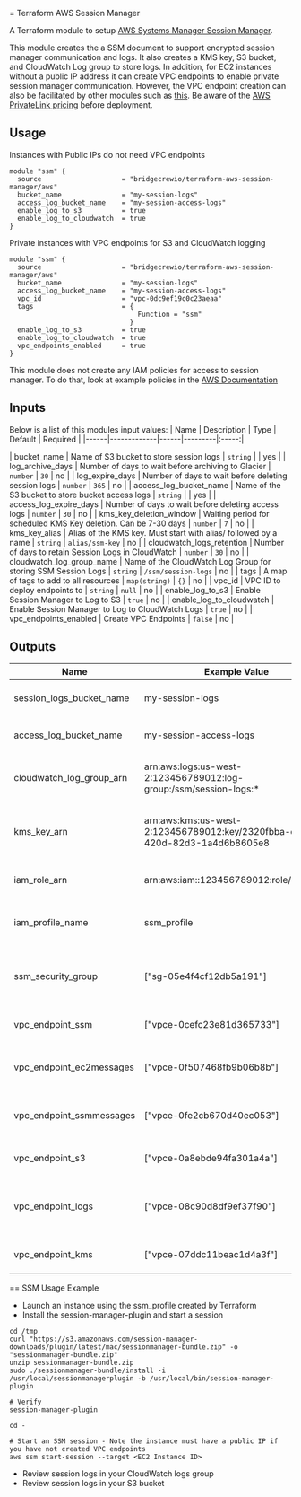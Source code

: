 = Terraform AWS Session Manager

A Terraform module to setup [AWS Systems Manager Session Manager](https://docs.aws.amazon.com/systems-manager/latest/userguide/session-manager.html).  

This module creates the a SSM document to support encrypted session manager communication and logs.  It also creates a KMS key, S3 bucket, and CloudWatch Log group to store logs.  In addition, for EC2 instances without a public IP address it can create VPC endpoints to enable private session manager communication.  However, the VPC endpoint creation can also be facilitated by other modules such as [this](https://github.com/terraform-aws-modules/terraform-aws-vpc).  Be aware of the [AWS PrivateLink pricing](https://aws.amazon.com/privatelink/pricing/) before deployment.  

## Usage

Instances with Public IPs do not need VPC endpoints
```
module "ssm" {
  source                    = "bridgecrewio/terraform-aws-session-manager/aws"
  bucket_name               = "my-session-logs"
  access_log_bucket_name    = "my-session-access-logs"
  enable_log_to_s3          = true
  enable_log_to_cloudwatch  = true
}
```

Private instances with VPC endpoints for S3 and CloudWatch logging
```
module "ssm" {
  source                    = "bridgecrewio/terraform-aws-session-manager/aws"
  bucket_name               = "my-session-logs"
  access_log_bucket_name    = "my-session-access-logs"
  vpc_id                    = "vpc-0dc9ef19c0c23aeaa"
  tags                      = {
                                Function = "ssm"
                              }
  enable_log_to_s3          = true
  enable_log_to_cloudwatch  = true
  vpc_endpoints_enabled     = true
}
```

This module does not create any IAM policies for access to session manager.  To do that, look at example policies in the [AWS Documentation](https://docs.aws.amazon.com/systems-manager/latest/userguide/getting-started-restrict-access-quickstart.html)



## Inputs
Below is a list of this modules input values:
| Name | Description | Type | Default | Required |
|------|-------------|------|---------|:-----:|

| bucket\_name | Name of S3 bucket to store session logs | `string` | | yes |
| log\_archive\_days | Number of days to wait before archiving to Glacier | `number` | `30` | no |
| log\_expire\_days | Number of days to wait before deleting session logs | `number` | `365` | no |
| access\_log\_bucket\_name | Name of the S3 bucket to store bucket access logs | `string` | | yes | 
| access\_log\_expire\_days | Number of days to wait before deleting access logs | `number` | `30` | no |
| kms\_key\_deletion\_window | Waiting period for scheduled KMS Key deletion.  Can be 7-30 days | `number` | `7` | no |
| kms\_key\_alias | Alias of the KMS key.  Must start with alias/ followed by a name | `string` | `alias/ssm-key` | no | 
| cloudwatch\_logs\_retention | Number of days to retain Session Logs in CloudWatch | `number` | `30` | no |
| cloudwatch\_log\_group\_name | Name of the CloudWatch Log Group for storing SSM Session Logs | `string` | `/ssm/session-logs` | no |
| tags | A map of tags to add to all resources | `map(string)` | `{}` | no |
| vpc\_id | VPC ID to deploy endpoints to | `string` | `null` | no |
| enable\_log\_to\_s3 | Enable Session Manager to Log to S3 | `true` | no |
| enable\_log\_to\_cloudwatch | Enable Session Manager to Log to CloudWatch Logs | `true` | no |
| vpc\_endpoints\_enabled | Create VPC Endpoints | `false` | no |



## Outputs
| Name |  Example Value | Description |
|------|----------------|-------------|
| session_logs_bucket_name | my-session-logs | S3 bucket for session logs |
| access_log_bucket_name | my-session-access-logs | S3 bucket for S3 access logs |
| cloudwatch_log_group_arn | arn:aws:logs:us-west-2:123456789012:log-group:/ssm/session-logs:* | CloudWatch Log group for session logs |
| kms_key_arn | arn:aws:kms:us-west-2:123456789012:key/2320fbba-d4e5-420d-82d3-1a4d6b8605e8 | KMS Key Arn for Encrypting logs and session | 
| iam_role_arn | arn:aws:iam::123456789012:role/ssm_role | IAM Role for EC2 instances |
| iam_profile_name | ssm_profile | EC2 instance profile for SSM | 
| ssm_security_group | ["sg-05e4f4cf12db5a191"] | Security Group used to access VPC Endpoints |
| vpc_endpoint_ssm | ["vpce-0cefc23e81d365733"] | VPC Endpoint for SSM | 
| vpc_endpoint_ec2messages | ["vpce-0f507468fb9b06b8b"] | VPC Endpoint for EC2 Messages |
| vpc_endpoint_ssmmessages | ["vpce-0fe2cb670d40ec053"] | VPC Endpoint for SSM Messages |
| vpc_endpoint_s3 | ["vpce-0a8ebde94fa301a4a"] | VPC Endpoint for S3 |
| vpc_endpoint_logs | ["vpce-08c90d8df9ef37f90"] | VPC Endpoint for CloudWatch Logs |
| vpc_endpoint_kms | ["vpce-07ddc11beac1d4a3f"] | VPC Endpoint for KMS |


== SSM Usage Example

* Launch an instance using the ssm_profile created by Terraform
* Install the session-manager-plugin and start a session

```
cd /tmp
curl "https://s3.amazonaws.com/session-manager-downloads/plugin/latest/mac/sessionmanager-bundle.zip" -o "sessionmanager-bundle.zip"
unzip sessionmanager-bundle.zip
sudo ./sessionmanager-bundle/install -i /usr/local/sessionmanagerplugin -b /usr/local/bin/session-manager-plugin

# Verify
session-manager-plugin

cd -

# Start an SSM session - Note the instance must have a public IP if you have not created VPC endpoints
aws ssm start-session --target <EC2 Instance ID>
```

* Review session logs in your CloudWatch logs group 
* Review session logs in your S3 bucket 


